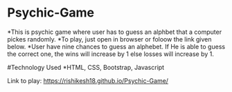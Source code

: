 # Psychic-Game
*This is psychic game where user has to guess an alphbet that a computer pickes randomly.
*To play, just open in browser or foloow the link given below.
*User have nine chances to guess an alphebet. If He is able to guess the correct one, the wins will increase by 1 else losses will increase by 1.

#Technology Used
*HTML, CSS, Bootstrap, Javascript

Link to play: https://rishikesh18.github.io/Psychic-Game/